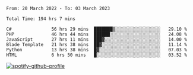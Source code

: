 <!--START_SECTION:waka-->

```text
From: 20 March 2022 - To: 03 March 2023

Total Time: 194 hrs 7 mins

C#               56 hrs 29 mins  ███████▒░░░░░░░░░░░░░░░░░   29.10 %
PHP              46 hrs 44 mins  ██████░░░░░░░░░░░░░░░░░░░   24.08 %
JavaScript       27 hrs 11 mins  ███▓░░░░░░░░░░░░░░░░░░░░░   14.00 %
Blade Template   21 hrs 38 mins  ██▓░░░░░░░░░░░░░░░░░░░░░░   11.14 %
Python           13 hrs 38 mins  █▓░░░░░░░░░░░░░░░░░░░░░░░   07.03 %
HTML             6 hrs 50 mins   █░░░░░░░░░░░░░░░░░░░░░░░░   03.52 %
```

<!--END_SECTION:waka-->
[![spotify-github-profile](https://spotify-github-profile.vercel.app/api/view?uid=c00zprrvy9xiloa9qnco3hmng&cover_image=true&theme=novatorem&show_offline=false&background_color=121212&bar_color=53b14f&bar_color_cover=false)](https://spotify-github-profile.vercel.app/api/view?uid=c00zprrvy9xiloa9qnco3hmng&redirect=true)
